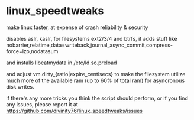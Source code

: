 # linux_speedtweaks
make linux faster, at expense of crash reliability &amp; security

disables aslr, kaslr, for filesystems ext2/3/4 and btrfs, it adds stuff like nobarrier,relatime,data=writeback,journal_async_commit,compress-force=lzo,nodatasum

and installs libeatmydata in /etc/ld.so.preload

and adjust vm.dirty_{ratio|expire_centisecs} to make the filesystem utilize much more of the available ram (up to 60% of total ram) for asyncronous disk writes.

if there's any more tricks you think the script should perform, or if you find any issues, please report it at https://github.com/divinity76/linux_speedtweaks/issues
